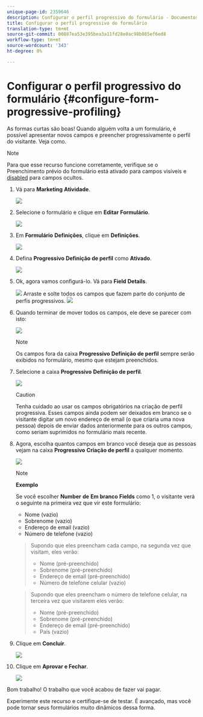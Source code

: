 ```yaml
---
unique-page-id: 2359646
description: Configurar o perfil progressivo do formulário - Documentos de marketing - Documentação do produto
title: Configurar o perfil progressivo do formulário
translation-type: tm+mt
source-git-commit: 00887ea53e395bea3a11fd28e0ac98b085ef6ed8
workflow-type: tm+mt
source-wordcount: '343'
ht-degree: 0%

---
```



# Configurar o perfil progressivo do formulário {#configure-form-progressive-profiling}

As formas curtas são boas! Quando alguém volta a um formulário, é possível apresentar novos campos e preencher progressivamente o perfil do visitante. Veja como.

>[!NOTE]
>
>Para que esse recurso funcione corretamente, verifique se o Preenchimento prévio do formulário está ativado para campos visíveis e [disabled](http://docs.marketo.com/display/DOCS/Disable+Pre-fill+for+a+Form+Field) para campos ocultos.

1. Vá para **Marketing** **Atividade**.

   ![](assets/ma-1.png)

1. Selecione o formulário e clique em **Editar** **Formulário**.

   ![](assets/image2014-9-15-12-3a31-3a20.png)

1. Em **Formulário** **Definições**, clique em **Definições**.

   ![](assets/image2014-9-15-12-3a31-3a29.png)

1. Defina **Progressivo** **Definição de perfil** como **Ativado**.

   ![](assets/image2014-9-15-12-3a31-3a47.png)

1. Ok, agora vamos configurá-lo. Vá para **Field** **Details**.

   ![](assets/image2014-9-15-12-3a31-3a55.png)
Arraste e solte todos os campos que fazem parte do conjunto de perfis progressivos.
   ![](assets/image2014-9-15-12-3a32-3a3.png)

1. Quando terminar de mover todos os campos, ele deve se parecer com isto:

   ![](assets/image2014-9-15-12-3a32-3a12.png)

   >[!NOTE]
   >
   >Os campos fora da caixa **Progressivo** **Definição de perfil** sempre serão exibidos no formulário, mesmo que estejam preenchidos.

1. Selecione a caixa **Progressivo** **Definição de perfil**.

   ![](assets/image2014-9-15-12-3a32-3a19.png)

   >[!CAUTION]
   >
   >Tenha cuidado ao usar os campos obrigatórios na criação de perfil progressiva. Esses campos ainda podem ser deixados em branco se o visitante digitar um novo endereço de email (o que criaria uma nova pessoa) depois de enviar dados anteriormente para os outros campos, como seriam suprimidos no formulário mais recente.

1. Agora, escolha quantos campos em branco você deseja que as pessoas vejam na caixa **Progressivo** **Criação de perfil** a qualquer momento.

   ![](assets/image2014-9-15-12-3a32-3a26.png)

   >[!NOTE]
   >
   >**Exemplo**
   >
   >
   >Se você escolher **Number** **de** **Em branco** **Fields** como 1, o visitante verá o seguinte na primeira vez que vir este formulário:
   >
   >    
   >    
   >    * Nome (vazio)
   >    * Sobrenome (vazio)
   >    * Endereço de email (vazio)
   >    * Número de telefone (vazio)

   >    
   >    
   >Supondo que eles preencham cada campo, na segunda vez que visitam, eles verão:
   >
   >    
   >    
   >    * Nome (pré-preenchido)
   >    * Sobrenome (pré-preenchido)
   >    * Endereço de email (pré-preenchido)
   >    * Número de telefone celular (vazio)

   >    
   >    
   >Supondo que eles preencham o número de telefone celular, na terceira vez que visitarem eles verão:
   >
   >    
   >    
   >    * Nome (pré-preenchido)
   >    * Sobrenome (pré-preenchido)
   >    * Endereço de email (pré-preenchido)
   >    * País (vazio)


1. Clique em **Concluir**.

   ![](assets/image2014-9-15-12-3a33-3a35.png)

1. Clique em **Aprovar e Fechar**.

   ![](assets/image2014-9-15-12-3a33-3a45.png)

Bom trabalho! O trabalho que você acabou de fazer vai pagar.

Experimente este recurso e certifique-se de testar. É avançado, mas você pode tornar seus formulários muito dinâmicos dessa forma.
